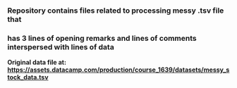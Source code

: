 ### Repository contains files related to processing messy .tsv file that   
### has 3 lines of opening remarks and lines of comments interspersed with lines of data  

**Original data file at: https://assets.datacamp.com/production/course_1639/datasets/messy_stock_data.tsv** 
